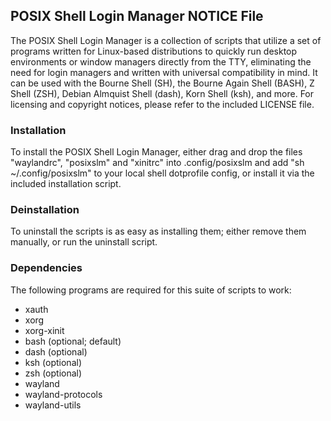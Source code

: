 ## POSIX Shell Login Manager NOTICE File

The POSIX Shell Login Manager is a collection of scripts that utilize a set of programs
written for Linux-based distributions to quickly run desktop environments
or window managers directly from the TTY, eliminating the need for login managers and written
with universal compatibility in mind. It can be used with the
Bourne Shell (SH), the Bourne Again Shell (BASH), Z Shell (ZSH), Debian Almquist Shell (dash), Korn Shell (ksh), and more.
For licensing and copyright notices, please refer to the included LICENSE file.

### Installation
To install the POSIX Shell Login Manager, either drag and drop the files "waylandrc", "posixslm" and "xinitrc" into .config/posixslm and add "sh ~/.config/posixslm" to your local shell dotprofile config, or install it via the included installation script.

### Deinstallation
To uninstall the scripts is as easy as installing them; either remove them manually, or run the uninstall script.

### Dependencies

The following programs are required for this suite of scripts to work:

- xauth
- xorg
- xorg-xinit
- bash (optional; default)
- dash (optional)
- ksh (optional)
- zsh (optional)
- wayland
- wayland-protocols
- wayland-utils
